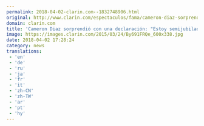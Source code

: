 ```yaml
---
permalink: 2018-04-02-clarin.com--1832748906.html
original: http://www.clarin.com/espectaculos/fama/cameron-diaz-sorprendio-declaracion-semijubilada_0_ryGjKnJjM.html
domain: clarin.com
title: 'Cameron Diaz sorprendió con una declaración: "Estoy semijubilada"'
image: https://images.clarin.com/2015/03/24/By691FRQe_600x338.jpg
date: 2018-04-02 17:28:24
category: news
translations: 
 - 'en'
 - 'de'
 - 'ru'
 - 'ja'
 - 'fr'
 - 'it'
 - 'zh-CN'
 - 'zh-TW'
 - 'ar'
 - 'pt'
 - 'hy'
---
```


